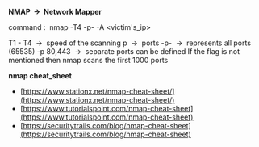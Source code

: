 **NMAP  →  Network Mapper**

command :  nmap -T4 -p- -A <victim's_ip>

T1 - T4  →  speed of the scanning
p  →  ports
-p-  →  represents all ports (65535)
-p 80,443  →  separate ports can be defined
If the flag is not mentioned then nmap scans the first 1000 ports

**nmap cheat_sheet** 

- [https://www.stationx.net/nmap-cheat-sheet/](https://www.stationx.net/nmap-cheat-sheet/)
- [https://www.tutorialspoint.com/nmap-cheat-sheet](https://www.tutorialspoint.com/nmap-cheat-sheet)
- [https://securitytrails.com/blog/nmap-cheat-sheet](https://securitytrails.com/blog/nmap-cheat-sheet)